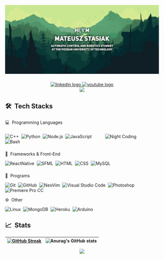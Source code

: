 <div align="center">
  <img width="1000" src="./Resources/Profile Image.png"  />
</div>

###

<div align="center">
  <a href="https://www.linkedin.com/in/mateusz-stasiak-802654270/" target="_blank">
    <img src="https://img.shields.io/static/v1?message=LinkedIn&logo=linkedin&label=&color=0077B5&logoColor=white&labelColor=&style=for-the-badge" height="25" alt="linkedin logo"  />
  </a>
  <a href="https://www.youtube.com/@matti_creation" target="_blank">
    <img src="https://img.shields.io/static/v1?message=Youtube&logo=youtube&label=&color=FF0000&logoColor=white&labelColor=&style=for-the-badge" height="25" alt="youtube logo"  />
  </a>
</div>

<div align="center">
  <img src="https://visitcount.itsvg.in/api?id=M-Stasiak&label=Profile%20Views&color=3&icon=0&pretty=true" />
</div>

###

## 🛠 &nbsp;Tech Stacks

###

 💻 &nbsp;Programming Languages

###

<img alt="Night Coding" src="https://gifdb.com/images/high/coding-animated-laptop-flow-stream-ja04010rm5o68zfk.gif" align="right" width="35%"/>

![C++](https://img.shields.io/badge/-C++-05122A?style=flat&logo=C%2B%2B&logoColor=00599C)&nbsp;
![Python](https://img.shields.io/badge/-Python-05122A?style=flat&logo=python)&nbsp;
![Node.js](https://img.shields.io/badge/-Node.js-05122A?style=flat&logo=node.js)&nbsp;
![JavaScript](https://img.shields.io/badge/-JavaScript-05122A?style=flat&logo=javascript)&nbsp;
![Bash](https://img.shields.io/badge/-Bash-05122A?style=flat&logo=gnubash)&nbsp;

###

 📱 &nbsp;Frameworks & Front-End

![ReactNative](https://img.shields.io/badge/-React%20Native-05122A?style=flat&logo=react)&nbsp;
![SFML](https://img.shields.io/badge/-SFML-05122A?style=flat&logo=sfml)&nbsp;
![HTML](https://img.shields.io/badge/-HTML-05122A?style=flat&logo=HTML5)&nbsp;
![CSS](https://img.shields.io/badge/-CSS-05122A?style=flat&logo=CSS3&logoColor=1572B6)&nbsp;
![MySQL](https://img.shields.io/badge/-MySQL-05122A?style=flat&logo=mysql)&nbsp;

###

 💾 &nbsp;Programs

![Git](https://img.shields.io/badge/-Git-05122A?style=flat&logo=git)&nbsp;
![GitHub](https://img.shields.io/badge/-GitHub-05122A?style=flat&logo=github)&nbsp;
![NeoVim](https://img.shields.io/badge/-NeoVim-05122A?style=flat&logo=neovim)&nbsp;
![Visual Studio Code](https://img.shields.io/badge/-Visual%20Studio%20Code-05122A?style=flat&logo=visual-studio-code&logoColor=007ACC)&nbsp;
![Photoshop](https://img.shields.io/badge/-Photoshop-05122A?style=flat&logo=adobe-photoshop)&nbsp;
![Premiere Pro CC](https://img.shields.io/badge/-Premiere%20Pro-05122A?style=flat&logo=adobepremierepro)&nbsp;

 ⚙ &nbsp;Other

![Linux](https://img.shields.io/badge/-Linux-05122A?style=flat&logo=archlinux)&nbsp;
![MongoDB](https://img.shields.io/badge/-MongoDB-05122A?style=flat&logo=mongodb)&nbsp;
![Heroku](https://img.shields.io/badge/-Heroku-05122A?style=flat&logo=heroku)&nbsp;
![Arduino](https://img.shields.io/badge/-Arduino-05122A?style=flat&logo=arduino)&nbsp;

###

## 📈 &nbsp;Stats

[![GitHub Streak](https://streak-stats.demolab.com?user=M-Stasiak&theme=cobalt&hide_border=false&date_format=j%20M%5B%20Y%5D&mode=weekly)](https://git.io/streak-stats) | ![Anurag's GitHub stats](https://github-readme-stats.vercel.app/api?username=M-Stasiak&show_icons=true&theme=cobalt&bg_color=00000000&hide_border=false&count_private=true)
:-------------------------:|:-------------------------:

<div align="center">
  <img src="https://github-readme-stats.vercel.app/api/top-langs/?username=M-Stasiak&theme=cobalt&hide_border=false&bg_color=00000000" height="150"/>
</div>

###
